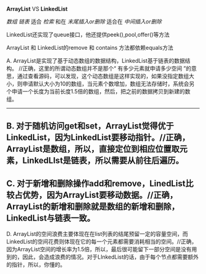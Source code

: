 **ArrayList**         VS            **LinkedList**

*数组*                              *链表*
适合 *检索* 和在 *末尾插入or删除*     适合在 *中间插入or删除*

LinkedList还实现了queue接口，他还提供peek(),pool,offer()等方法

ArrayList 和 LinkedList的remove 和 contains 方法都依赖equals方法


A. ArrayList是实现了基于动态数组的数据结构，LinkedList基于链表的数据结构。  //正确，这里的所谓动态数组并不是那个“ 有多少元素就申请多少空间 ”的意思，通过查看源码，可以发现，这个动态数组是这样实现的，如果没指定数组大小，则申请默认大小为10的数组，当元素个数增加，数组无法存储时，系统会另个申请一个长度为当前长度1.5倍的数组，然后，把之前的数据拷贝到新建的数组。
- ---------------------------------------------------------------------
B. 对于随机访问get和set，ArrayList觉得优于LinkedList，因为LinkedList要移动指针。//正确，ArrayList是数组，所以，直接定位到相应位置取元素，LinkedLIst是链表，所以需要从前往后遍历。
-----------------------------------------------------------------------
C. 对于新增和删除操作add和remove，LinedList比较占优势，因为ArrayList要移动数据。//正确，ArrayList的新增和删除就是数组的新增和删除，LinkedList与链表一致。
-------------------------------------------------------------------------
D. ArrayList的空间浪费主要体现在在list列表的结尾预留一定的容量空间，而LinkedList的空间花费则体现在它的每一个元素都需要消耗相当的空间。//正确，因为ArrayList空间的增长率为1.5倍，所以，最后很可能留下一部分空间是没有用到的，因此，会造成浪费的情况。对于LInkedList的话，由于每个节点都需要额外的指针，所以，你懂的。

